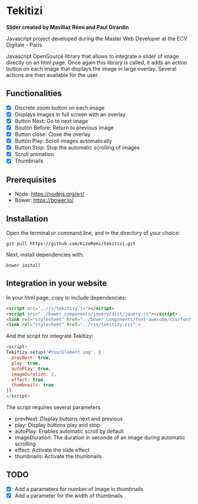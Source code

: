 # Tekitizi
**Slider created by Mavillaz Rémi and Paul Girardin**

Javascript project developed during the Master Web Developer at the ECV Digitale - Paris.

Javascript OpenSource library that allows to integrate a slider of image directly on an html page. Once again
this library is called, it adds an action button on each image that displays the image in large overlay.
Several actions are then available for the user.

## Functionalities
- [x] Discrete zoom button on each image
- [x] Displays images in full screen with an overlay.
- [x] Button Next: Go to next image
- [x] Bouton Before: Return to previous image
- [x] Button close: Close the overlay
- [x] Button Play: Scroll images automatically
- [x] Button Stop: Stop the automatic scrolling of images
- [x] Scroll animation
- [x] Thumbnails

## Prerequisites
- Node: https://nodejs.org/en/
- Bower: https://bower.io/

## Installation
Open the terminal or command line, and in the directory of your choice:

```
git pull https://github.com/KizeRemi/tekitizi.git
```

Next, install dependencies with:
```
bower install
```

## Integration in your website
In your html page, copy to include dependencies:
```html
<script src="../js/tekitizy.js"></script>
<script src="../bower_components/jquery/dist/jquery.js"></script>
<link rel="stylesheet" href="../bower_components/font-awesome/css/font-awesome.css" >
<link rel="stylesheet" href="../css/tekitizy.css" >
```

And the script for integrate Tekitizy:
```javascript
<script>
Tekitizy.setup('#YourElement img', {
  prevNext: true, 
  play: true, 
  autoPlay: true, 
  imageDuration: 2, 
  effect: true, 
  thumbnails: true 
})
</script>
```

The script requires several parameters
* prevNext: Display buttons next and previous
* play: Display buttons play and stop
* autoPlay: Enables automatic scroll by default
* imageDuration: The duration in seconde of an image during automatic scrolling
* effect: Activate the slide effect
* thumbnails: Activate the thumbnails

## TODO
- [x] Add a parameters for number of image in thumbnails
- [x] Add a parameter for the width of thumbnails
